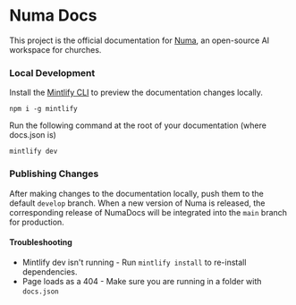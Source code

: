 # Numa Docs
This project is the official documentation for [Numa](https://github.com/secc/Numa), an open-source AI workspace for churches.

### Local Development
Install the [Mintlify CLI](https://www.npmjs.com/package/mintlify) to preview the documentation changes locally.

```
npm i -g mintlify
```

Run the following command at the root of your documentation (where docs.json is)

```
mintlify dev
```

### Publishing Changes
After making changes to the documentation locally, push them to the default `develop` branch. When a new version of Numa is released, the corresponding release of NumaDocs will be integrated into the `main` branch for production.

#### Troubleshooting
- Mintlify dev isn't running - Run `mintlify install` to re-install dependencies.
- Page loads as a 404 - Make sure you are running in a folder with `docs.json`
